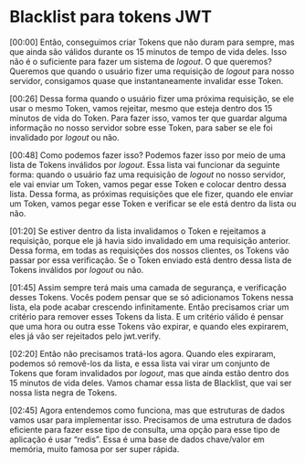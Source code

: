 # Blacklist para tokens JWT

[00:00] Então, conseguimos criar Tokens que não duram para sempre, mas que ainda são válidos durante os 15 minutos de tempo de vida deles. Isso não é o suficiente para fazer um sistema de *logout*. O que queremos? Queremos que quando o usuário fizer uma requisição de *logout* para nosso servidor, consigamos quase que instantaneamente invalidar esse Token.

[00:26] Dessa forma quando o usuário fizer uma próxima requisição, se ele usar o mesmo Token, vamos rejeitar, mesmo que esteja dentro dos 15 minutos de vida do Token. Para fazer isso, vamos ter que guardar alguma informação no nosso servidor sobre esse Token, para saber se ele foi invalidado por *logout* ou não.

[00:48] Como podemos fazer isso? Podemos fazer isso por meio de uma lista de Tokens inválidos por *logout*. Essa lista vai funcionar da seguinte forma: quando o usuário faz uma requisição de *logout* no nosso servidor, ele vai enviar um Token, vamos pegar esse Token e colocar dentro dessa lista. Dessa forma, as próximas requisições que ele fizer, quando ele enviar um Token, vamos pegar esse Token e verificar se ele está dentro da lista ou não.

[01:20] Se estiver dentro da lista invalidamos o Token e rejeitamos a requisição, porque ele já havia sido invalidado em uma requisição anterior. Dessa forma, em todas as requisições dos nossos clientes, os Tokens vão passar por essa verificação. Se o Token enviado está dentro dessa lista de Tokens inválidos por *logout* ou não.

[01:45] Assim sempre terá mais uma camada de segurança, e verificação desses Tokens. Vocês podem pensar que se só adicionamos Tokens nessa lista, ela pode acabar crescendo infinitamente. Então precisamos criar um critério para remover esses Tokens da lista. E um critério válido é pensar que uma hora ou outra esse Tokens vão expirar, e quando eles expirarem, eles já vão ser rejeitados pelo jwt.verify.

[02:20] Então não precisamos tratá-los agora. Quando eles expiraram, podemos só removê-los da lista, e essa lista vai virar um conjunto de Tokens que foram invalidados por *logout*, mas que ainda estão dentro dos 15 minutos de vida deles. Vamos chamar essa lista de Blacklist, que vai ser nossa lista negra de Tokens.

[02:45] Agora entendemos como funciona, mas que estruturas de dados vamos usar para implementar isso. Precisamos de uma estrutura de dados eficiente para fazer esse tipo de consulta, uma opção para esse tipo de aplicação é usar “redis”. Essa é uma base de dados chave/valor em memória, muito famosa por ser super rápida.


